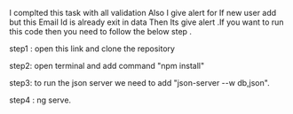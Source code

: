 I complted this task with all validation Also I give alert for If new user add but this Email Id is already exit in data Then Its give alert .If you want to run this code then you need to follow the below step .

step1 : open this link and clone the repository

step2: open terminal and add command "npm install"

step3: to run the json server we need to add "json-server --w db,json".

step4 : ng serve.


